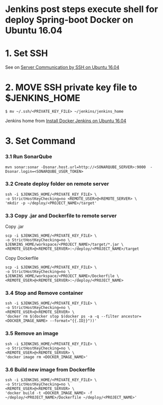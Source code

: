 # Jenkins post steps execute shell for deploy Spring-boot Docker on Ubuntu 16.04 

# 1. Set SSH 

See on [Server Communication by SSH on Ubuntu 16.04](server_communication_by_ssh_on_ubuntu_1604.md)

# 2. MOVE SSH private key file to $JENKINS_HOME 
```
$ mv ~/.ssh/<PRIVATE_KEY_FILE> ~/jenkins/jenkins_home
```
Jenkins home from [Install Docker Jenkins on Ubuntu 16.04](install_docker_jenkins_on_ubuntu_1604.md)

# 3. Set Command

### 3.1 Run SonarQube 
```
mvn sonar:sonar -Dsonar.host.url=http://<SONARQUBE_SERVER>:9000  -Dsonar.login=<SONARQUBE_USER_TOKEN>
```
### 3.2 Create deploy folder on remote server 
```
ssh -i $JENKINS_HOME/<PRIVATE_KEY_FILE> \
-o StrictHostKeyChecking=no <REMOTE_USER>@<REMOTE_SERVER> \
'mkdir -p ~/deploy/<PROJECT_NAME>/target'
```

### 3.3 Copy .jar and Dockerfile to remote server 

Copy .jar
```
scp -i $JENKINS_HOME/<PRIVATE_KEY_FILE> \
-o StrictHostKeyChecking=no \
$JENKINS_HOME/workspace/<PROJECT_NAME>/target/*.jar \
<REMOTE_USER>@<REMOTE_SERVER>:~/deploy/<PROJECT_NAME>/target 
```

Copy Dockerfile
```
scp -i $JENKINS_HOME/<PRIVATE_KEY_FILE> \
-o StrictHostKeyChecking=no \
$JENKINS_HOME/workspace/<PROJECT_NAME>/Dockerfile \
<REMOTE_USER>@<REMOTE_SERVER>:~/deploy/<PROJECT_NAME>
```

### 3.4 Stop and Remove container

```
ssh -i $JENKINS_HOME/<PRIVATE_KEY_FILE> \
-o StrictHostKeyChecking=no \
<REMOTE_USER>@<REMOTE_SERVER> \
'docker rm $(docker stop $(docker ps -a -q --filter ancestor=<DOCKER_IMAGE_NAME> --format="{{.ID}}"))'
```

### 3.5 Remove an image

```
ssh -i $JENKINS_HOME/<PRIVATE_KEY_FILE> \
-o StrictHostKeyChecking=no \
<REMOTE_USER>@<REMOTE_SERVER> \
'docker image rm <DOCKER_IMAGE_NAME>'
```

### 3.6 Build new image from Dockerfile

```
ssh -i $JENKINS_HOME/<PRIVATE_KEY_FILE> \
-o StrictHostKeyChecking=no \
<REMOTE_USER>@<REMOTE_SERVER> \
'docker build -t <DOCKER_IMAGE_NAME> -f ~/deploy/<PROJECT_NAME>/Dockerfile ~/deploy/<PROJECT_NAME>'
```

